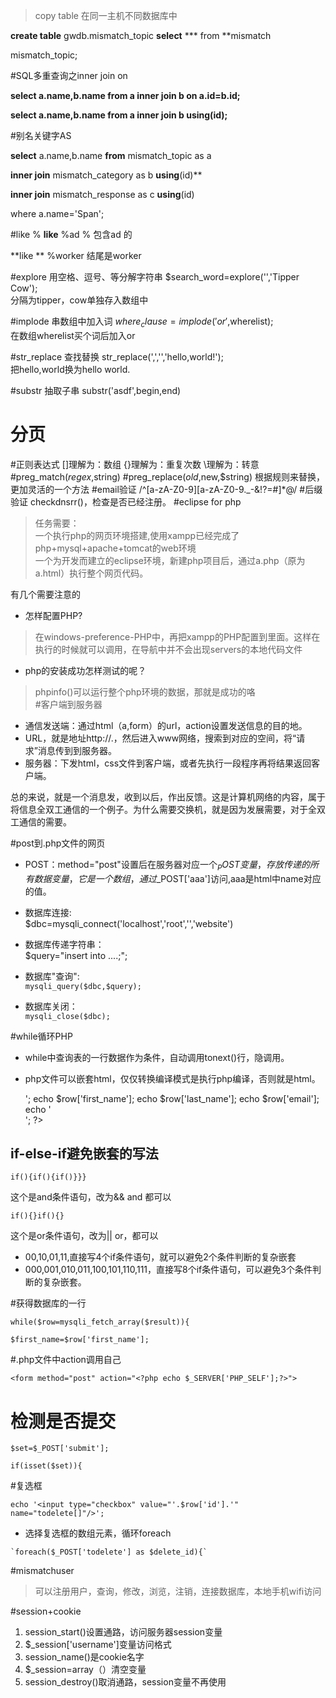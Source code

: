 >copy table
在同一主机不同数据库中

**create table** gwdb.mismatch_topic **select** *** from **mismatch 

mismatch_topic;

#SQL多重查询之inner join on

**select a.name,b.name from a inner join b on a.id=b.id;**
    
**select a.name,b.name from a inner join b using(id);**

#别名关键字AS
    
**select** a.name,b.name **from** mismatch_topic as a

**inner join** mismatch_category as b **using**(id)**

**inner join** mismatch_response as c **using**(id) 
     
where a.name='Span';

#like %
**like** %ad % 包含ad 的<br/>

**like ** %worker 结尾是worker<br/>

#explore 用空格、逗号、等分解字符串
$search_word=explore('','Tipper Cow');<br/>
分隔为tipper，cow单独存入数组中<br/>

#implode 串数组中加入词
$where_clause=implode('or',$wherelist);
<br/>在数组wherelist买个词后加入or

#str_replace 查找替换
str_replace(',','','hello,world!');<br/>
把hello,world换为hello world.

#substr 抽取子串
substr('asdf',begin,end)

# 分页
#正则表达式
[]理解为：数组
{}理解为：重复次数
\理解为：转意
#preg_match($regex,$string)
#preg_replace($old,$new,$string)
根据规则来替换，更加灵活的一个方法
#email验证
/^[a-zA-Z0-9][a-zA-Z0-9\._\-&!?=#]*@/
#后缀验证
checkdnsrr()，检查是否已经注册。
#eclipse for php
> 任务需要：<br>
> 一个执行php的网页环境搭建,使用xampp已经完成了php+mysql+apache+tomcat的web环境<br>
> 一个为开发而建立的eclipse环境，新建php项目后，通过a.php（原为a.html）执行整个网页代码。<br>


有几个需要注意的<br>

* 怎样配置PHP?<br>
> 在windows-preference-PHP中，再把xampp的PHP配置到里面。这样在执行的时候就可以调用，在导航中并不会出现servers的本地代码文件<br>
 
* php的安装成功怎样测试的呢？<br>
> phpinfo()可以运行整个php环境的数据，那就是成功的咯<br>
#客户端到服务器
* 通信发送端：通过html（a,form）的url，action设置发送信息的目的地。<br/>
* URL，就是地址http://.，然后进入www网络，搜索到对应的空间，将“请求”消息传到到服务器。<br/>
* 服务器：下发html，css文件到客户端，或者先执行一段程序再将结果返回客户端。<br/>

总的来说，就是一个消息发，收到以后，作出反馈。这是计算机网络的内容，属于将信息全双工通信的一个例子。为什么需要交换机，就是因为发展需要，对于全双工通信的需要。


#post到.php文件的网页
* POST：method="post"设置后在服务器对应一个$_POST变量，存放传递的所有数据变量，它是一个数组，通过$_POST['aaa']访问,aaa是html中name对应的值。<br/>

*  数据库连接:<br/>
    $dbc=mysqli_connect('localhost','root','','website')

* 数据库传递字符串：<br/>
    $query="insert into ....;";

* 数据库"查询":<br/>
    `mysqli_query($dbc,$query);`

* 数据库关闭：<br/>
     `mysqli_close($dbc);`

    

#while循环PHP
* while中查询表的一行数据作为条件，自动调用tonext()行，隐调用。
* php文件可以嵌套html，仅仅转换编译模式<?php?>是执行php编译，否则就是html。

    <?php
 
    while($row=mysqli_fetch_array($result)){

	echo '<input type="checkbox" value="'.$row['id'].'" 

    name="todelete[]"/>';
	
    echo $row['first_name'];
	
    echo $row['last_name'];
	
    echo $row['email'];
	
    echo '<br/>';

    ?>


## if-else-if避免嵌套的写法 ##
    if(){if(){if()}}}
这个是and条件语句，改为&& and 都可以<br/>

    if(){}if(){}
这个是or条件语句，改为|| or，都可以<br/>

* 00,10,01,11,直接写4个if条件语句，就可以避免2个条件判断的复杂嵌套
* 000,001,010,011,100,101,110,111，直接写8个if条件语句，可以避免3个条件判断的复杂嵌套。

#获得数据库的一行

    while($row=mysqli_fetch_array($result)){

    $first_name=$row['first_name']; 

#.php文件中action调用自己

    <form method="post" action="<?php echo $_SERVER['PHP_SELF'];?>">
    
# 检测是否提交

    $set=$_POST['submit'];

    if(isset($set)){


#复选框

    echo '<input type="checkbox" value="'.$row['id'].'" name="todelete[]"/>';

   * 选择复选框的数组元素，循环foreach
   
    `foreach($_POST['todelete'] as $delete_id){`

#mismatchuser
> 可以注册用户，查询，修改，浏览，注销，连接数据库，本地手机wifi访问

#session+cookie
1. session_start()设置通路，访问服务器session变量
2. $_session['username']变量访问格式
3. session_name()是cookie名字
4. $_session=array（）清空变量
5. session_destroy()取消通路，session变量不再使用
    
